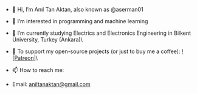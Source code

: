 - 👋 Hi, I’m Anıl Tan Aktan, also known as @aserman01
- 👀 I’m interested in programming and machine learning
- 🌱 I’m currently studying Electrics and Electronics Engineering in Bilkent University, Turkey (Ankara)\
   
- 🚀 To support my open-source projects (or just to buy me a coffee): [![Patreon]](https://www.patreon.com/AsertheLaserCrow)\
   
- 📫 How to reach me:
- Email: aniltanaktan@gmail.com
